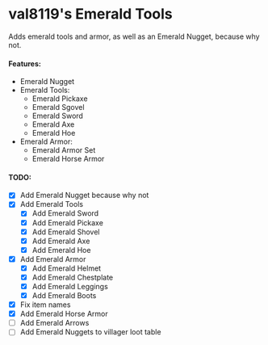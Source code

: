 # val8119's Emerald Tools

Adds emerald tools and armor, as well as an Emerald Nugget, because why not.

#### Features:

- Emerald Nugget
- Emerald Tools:
  - Emerald Pickaxe
  - Emerald Sgovel
  - Emerald Sword
  - Emerald Axe
  - Emerald Hoe
- Emerald Armor:
  - Emerald Armor Set
  - Emerald Horse Armor

#### TODO:

- [x] Add Emerald Nugget because why not
- [x] Add Emerald Tools
  - [x] Add Emerald Sword
  - [x] Add Emerald Pickaxe
  - [x] Add Emerald Shovel
  - [x] Add Emerald Axe
  - [x] Add Emerald Hoe
- [x] Add Emerald Armor
  - [x] Add Emerald Helmet
  - [x] Add Emerald Chestplate
  - [x] Add Emerald Leggings
  - [x] Add Emerald Boots
- [x] Fix item names
- [x] Add Emerald Horse Armor
- [ ] Add Emerald Arrows
- [ ] Add Emerald Nuggets to villager loot table
